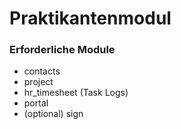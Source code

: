 ﻿# Praktikantenmodul
### Erforderliche Module
- contacts
- project
- hr_timesheet (Task Logs)
- portal
- (optional) sign